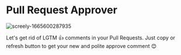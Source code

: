 # Pull Request Approver

![screely-1665600287935](https://user-images.githubusercontent.com/17102399/195423262-332e0c4c-6747-46de-9b99-eac252bab0bd.png)

Let's get rid of LGTM :+1: comments in your Pull Requests. Just copy or refresh button to get your new and polite approve comment :blush:

